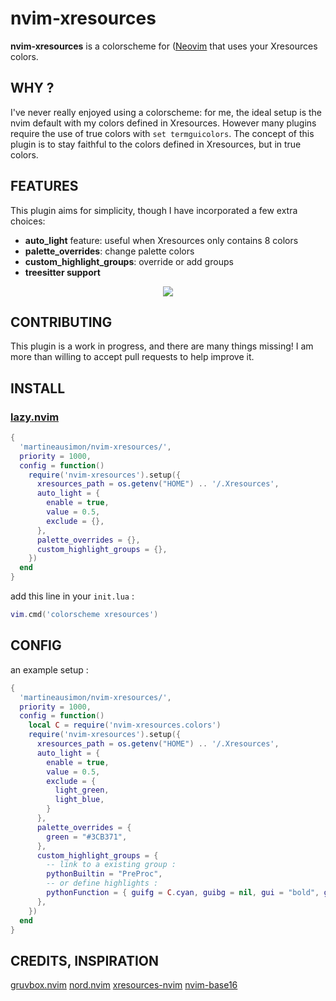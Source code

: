 # nvim-xresources

**nvim-xresources** is a colorscheme for ([Neovim](https://github.com/neovim/neovim) that uses your Xresources colors.

## WHY ?

I've never really enjoyed using a colorscheme: for me, the ideal setup is the nvim default with my colors defined in Xresources. However many plugins require the use of true colors with `set termguicolors`. The concept of this plugin is to stay faithful to the colors defined in Xresources, but in true colors.

## FEATURES

This plugin aims for simplicity, though I have incorporated a few extra choices:

* **auto_light** feature: useful when Xresources only contains 8 colors
* **palette_overrides**: change palette colors
* **custom_highlight_groups**: override or add groups
* **treesitter support**

<p align="center">
<img src="https://user-images.githubusercontent.com/89019438/260174496-d7fc80a6-5b77-45ae-aece-3b2d3193e246.png">
</p>

## CONTRIBUTING

This plugin is a work in progress, and there are many things missing! I am more than willing to accept pull requests to help improve it.

## INSTALL

### [lazy.nvim](https://github.com/folke/lazy.nvim)

```lua
{
  'martineausimon/nvim-xresources/',
  priority = 1000,
  config = function()
    require('nvim-xresources').setup({
      xresources_path = os.getenv("HOME") .. '/.Xresources',
      auto_light = {
        enable = true,
        value = 0.5,
        exclude = {},
      },
      palette_overrides = {},
      custom_highlight_groups = {},
    })
  end
}
```

add this line in your `init.lua` :

```lua
vim.cmd('colorscheme xresources')
```

## CONFIG

an example setup :

```lua
{
  'martineausimon/nvim-xresources/',
  priority = 1000,
  config = function()
    local C = require('nvim-xresources.colors')
    require('nvim-xresources').setup({
      xresources_path = os.getenv("HOME") .. '/.Xresources',
      auto_light = {
        enable = true,
        value = 0.5,
        exclude = {
          light_green,
          light_blue,
        }
      },
      palette_overrides = {
        green = "#3CB371",
      },
      custom_highlight_groups = {
        -- link to a existing group :
        pythonBuiltin = "PreProc",
        -- or define highlights :
        pythonFunction = { guifg = C.cyan, guibg = nil, gui = "bold", guisp = nil },
      },
    })
  end
}
```

## CREDITS, INSPIRATION

[gruvbox.nvim](https://github.com/ellisonleao/gruvbox.nvim)
[nord.nvim](https://github.com/shaunsingh/nord.nvim)
[xresources-nvim](https://github.com/nekonako/xresources-nvim)
[nvim-base16](https://github.com/RRethy/nvim-base16)
